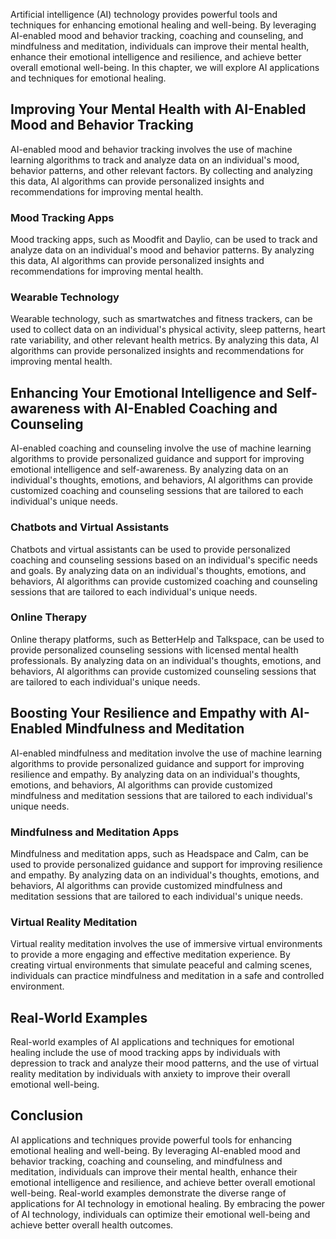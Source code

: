 
Artificial intelligence (AI) technology provides powerful tools and techniques for enhancing emotional healing and well-being. By leveraging AI-enabled mood and behavior tracking, coaching and counseling, and mindfulness and meditation, individuals can improve their mental health, enhance their emotional intelligence and resilience, and achieve better overall emotional well-being. In this chapter, we will explore AI applications and techniques for emotional healing.

Improving Your Mental Health with AI-Enabled Mood and Behavior Tracking
-----------------------------------------------------------------------

AI-enabled mood and behavior tracking involves the use of machine learning algorithms to track and analyze data on an individual's mood, behavior patterns, and other relevant factors. By collecting and analyzing this data, AI algorithms can provide personalized insights and recommendations for improving mental health.

### Mood Tracking Apps

Mood tracking apps, such as Moodfit and Daylio, can be used to track and analyze data on an individual's mood and behavior patterns. By analyzing this data, AI algorithms can provide personalized insights and recommendations for improving mental health.

### Wearable Technology

Wearable technology, such as smartwatches and fitness trackers, can be used to collect data on an individual's physical activity, sleep patterns, heart rate variability, and other relevant health metrics. By analyzing this data, AI algorithms can provide personalized insights and recommendations for improving mental health.

Enhancing Your Emotional Intelligence and Self-awareness with AI-Enabled Coaching and Counseling
------------------------------------------------------------------------------------------------

AI-enabled coaching and counseling involve the use of machine learning algorithms to provide personalized guidance and support for improving emotional intelligence and self-awareness. By analyzing data on an individual's thoughts, emotions, and behaviors, AI algorithms can provide customized coaching and counseling sessions that are tailored to each individual's unique needs.

### Chatbots and Virtual Assistants

Chatbots and virtual assistants can be used to provide personalized coaching and counseling sessions based on an individual's specific needs and goals. By analyzing data on an individual's thoughts, emotions, and behaviors, AI algorithms can provide customized coaching and counseling sessions that are tailored to each individual's unique needs.

### Online Therapy

Online therapy platforms, such as BetterHelp and Talkspace, can be used to provide personalized counseling sessions with licensed mental health professionals. By analyzing data on an individual's thoughts, emotions, and behaviors, AI algorithms can provide customized counseling sessions that are tailored to each individual's unique needs.

Boosting Your Resilience and Empathy with AI-Enabled Mindfulness and Meditation
-------------------------------------------------------------------------------

AI-enabled mindfulness and meditation involve the use of machine learning algorithms to provide personalized guidance and support for improving resilience and empathy. By analyzing data on an individual's thoughts, emotions, and behaviors, AI algorithms can provide customized mindfulness and meditation sessions that are tailored to each individual's unique needs.

### Mindfulness and Meditation Apps

Mindfulness and meditation apps, such as Headspace and Calm, can be used to provide personalized guidance and support for improving resilience and empathy. By analyzing data on an individual's thoughts, emotions, and behaviors, AI algorithms can provide customized mindfulness and meditation sessions that are tailored to each individual's unique needs.

### Virtual Reality Meditation

Virtual reality meditation involves the use of immersive virtual environments to provide a more engaging and effective meditation experience. By creating virtual environments that simulate peaceful and calming scenes, individuals can practice mindfulness and meditation in a safe and controlled environment.

Real-World Examples
-------------------

Real-world examples of AI applications and techniques for emotional healing include the use of mood tracking apps by individuals with depression to track and analyze their mood patterns, and the use of virtual reality meditation by individuals with anxiety to improve their overall emotional well-being.

Conclusion
----------

AI applications and techniques provide powerful tools for enhancing emotional healing and well-being. By leveraging AI-enabled mood and behavior tracking, coaching and counseling, and mindfulness and meditation, individuals can improve their mental health, enhance their emotional intelligence and resilience, and achieve better overall emotional well-being. Real-world examples demonstrate the diverse range of applications for AI technology in emotional healing. By embracing the power of AI technology, individuals can optimize their emotional well-being and achieve better overall health outcomes.
